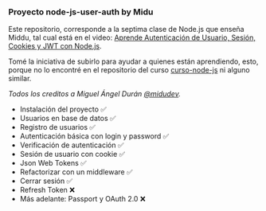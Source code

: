 ### Proyecto node-js-user-auth by Midu

Este repositorio, corresponde a la septima clase de Node.js que enseña Middu, tal cual está en el video: [Aprende Autenticación de Usuario, Sesión, Cookies y JWT con Node.js](https://www.youtube.com/watch?v=UqnnhAZxRac).

Tomé la iniciativa de subirlo para ayudar a quienes están aprendiendo, esto, porque no lo encontré en el repositorio del curso [curso-node-js](https://github.com/midudev/curso-node-js) ni alguno similar.

*Todos los creditos a Miguel Ángel Durán [@midudev](https://x.com/midudev).*

- Instalación del proyecto ✅
- Usuarios en base de datos ✅
- Registro de usuarios ✅
- Autenticación básica con login y password ✅
- Verificación de autenticación ✅
- Sesión de usuario con cookie ✅
- Json Web Tokens ✅
- Refactorizar con un middleware ✅
- Cerrar sesión ✅
- Refresh Token ❌
- Más adelante: Passport y OAuth 2.0 ❌